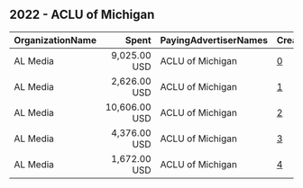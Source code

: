 ## 2022 - ACLU of Michigan 
|OrganizationName|Spent|PayingAdvertiserNames|CreativeUrls|Impressions|Genders|AgeBrackets|CountryCodes|BillingAddresses|CandidateBallotInformation|
|:---|---:|:---|:---|---:|:---|:---|:---|:---|:---|
|AL Media|9,025.00 USD|ACLU of Michigan|[0](https://www.snap.com/political-ads/asset/c6adbd369a4b14d2174a6ae7a5eb8048366e3e9863db6881f1473b4e1f1e7a41?mediaType=mp4)|444,899|FEMALE|18-40|united states|"222 W Ontario, Suite 600,,Chicago,60654,US"|ACLU of Michigan|
|AL Media|2,626.00 USD|ACLU of Michigan|[1](https://www.snap.com/political-ads/asset/2b4850d63423bd1948fbe43b7714424b6c1eff53dae76da0d9d48b3a8541afae?mediaType=mp4)|128,118|FEMALE|18-40|united states|"222 W Ontario, Suite 600,,Chicago,60654,US"|ACLU of Michigan|
|AL Media|10,606.00 USD|ACLU of Michigan|[2](https://www.snap.com/political-ads/asset/0cde6e672b9a153323aaa3920f06249510ec91d9c3371a8278a182c7a1756418?mediaType=mp4)|496,659|FEMALE|18-40|united states|"222 W Ontario, Suite 600,,Chicago,60654,US"|ACLU of Michigan|
|AL Media|4,376.00 USD|ACLU of Michigan|[3](https://www.snap.com/political-ads/asset/c1ba84487f0172d03278282688ed2e9a453ecc9c70c4bb011ef9c295e9b596fe?mediaType=mp4)|243,609|FEMALE|18-40|united states|"222 W Ontario, Suite 600,,Chicago,60654,US"|ACLU of Michigan|
|AL Media|1,672.00 USD|ACLU of Michigan|[4](https://www.snap.com/political-ads/asset/b6577acd02139b3da893de524f0dc62ddde5a83eed0f3853abde2b157a7480cf?mediaType=mp4)|81,586|FEMALE|18-40|united states|"222 W Ontario, Suite 600,,Chicago,60654,US"|ACLU of Michigan|
